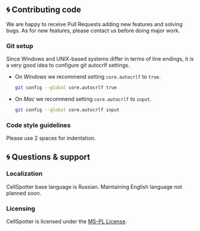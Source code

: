 [MS-PL License]://opensource.org/licenses/ms-pl.html

## :cyclone: Contributing code

We are happy to receive Pull Requests adding new features and solving bugs. As for new features, please contact us before doing major work.

### Git setup

Since Windows and UNIX-based systems differ in terms of line endings, it is a very good idea to configure git autocrlf settings.

* On *Windows* we recommend setting `core.autocrlf` to `true`.
	``` bash
	git config --global core.autocrlf true
	```

* On *Mac* we recommend setting `core.autocrlf` to `input`.
	``` bash
	git config --global core.autocrlf input
	```

### Code style guidelines

Please use 2 spaces for indentation.


## :cyclone: Questions & support

### Localization

CellSpotter base language is Russian. Maintaining English language not planned soon.

### Licensing

CellSpotter is licensed under the [MS-PL License].

# 
